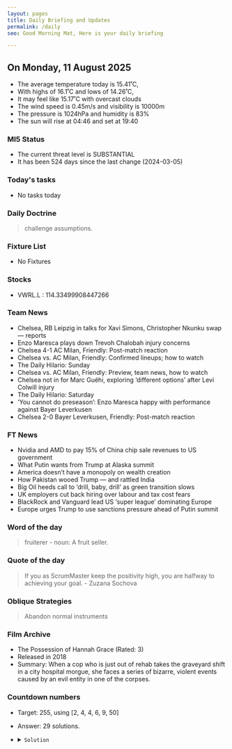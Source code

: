 ```yaml
---
layout: pages
title: Daily Briefing and Updates
permalink: /daily
seo: Good Morning Mat, Here is your daily briefing

---
```


<!-- weather_marker starts -->
## On Monday, 11 August 2025

- The average temperature today is 15.41˚C,
- With highs of 16.1˚C and lows of 14.26˚C,
- It may feel like 15.17˚C with overcast clouds
- The wind speed is 0.45m/s and visibility is 10000m
- The pressure is 1024hPa and humidity is 83%
- The sun will rise at 04:46 and set at 19:40

<!-- weather_marker ends -->

### MI5 Status
<!-- threat_marker starts -->
- The current threat level is <span class="highlighter">SUBSTANTIAL</span>
- It has been 524 days since the last change (2024-03-05)

<!-- threat_marker ends -->

### Today's tasks
<!-- task_marker starts -->
- No tasks today
<!-- task_marker ends -->

### Daily Doctrine
<!-- doctrine_marker starts -->
> challenge assumptions.
<!-- doctrine_marker ends -->

### Fixture List

<!-- fixture_marker starts -->
- No Fixtures
<!-- fixture_marker ends -->

### Stocks

<!-- stocks_marker starts -->

- VWRL.L : 114.33499908447266 

<!-- stocks_marker ends -->

### Team News
<!-- news_marker starts -->

- Chelsea, RB Leipzig in talks for Xavi Simons, Christopher Nkunku swap — reports
- Enzo Maresca plays down Trevoh Chalobah injury concerns
- Chelsea 4-1 AC Milan, Friendly: Post-match reaction
- Chelsea vs. AC Milan, Friendly: Confirmed lineups; how to watch
- The Daily Hilario: Sunday
- Chelsea vs. AC Milan, Friendly: Preview, team news, how to watch
- Chelsea not in for Marc Guéhi, exploring ‘different options’ after Levi Colwill injury
- The Daily Hilario: Saturday
- ‘You cannot do preseason’: Enzo Maresca happy with performance against Bayer Leverkusen
- Chelsea 2-0 Bayer Leverkusen, Friendly: Post-match reaction

<!-- news_marker ends -->

### FT News

<!-- ftnews_marker starts -->

- Nvidia and AMD to pay 15% of China chip sale revenues to US government
- What Putin wants from Trump at Alaska summit
- America doesn’t have a monopoly on wealth creation
- How Pakistan wooed Trump — and rattled India
- Big Oil heeds call to ‘drill, baby, drill’ as green transition slows
- UK employers cut back hiring over labour and tax cost fears
- BlackRock and Vanguard lead US ‘super league’ dominating Europe
- Europe urges Trump to use sanctions pressure ahead of Putin summit

<!-- ftnews_marker ends -->

### Word of the day

<!-- word_marker starts -->

 > fruiterer - noun: A fruit seller.

<!-- word_marker ends -->

### Quote of the day
<!-- quote_marker starts -->

> If you as ScrumMaster keep the positivity high, you are halfway to achieving your goal. - Zuzana Sochova

<!-- quote_marker ends -->

### Oblique Strategies
<!-- eno_marker starts -->
> Abandon normal instruments

<!-- eno_marker ends -->

### Film Archive

<!-- film_marker starts -->
- The Possession of Hannah Grace (Rated: 3)
- Released in 2018
- Summary: When a cop who is just out of rehab takes the graveyard shift in a city hospital morgue, she faces a series of bizarre, violent events caused by an evil entity in one of the corpses.
<!-- film_marker ends -->

### Countdown numbers
<!-- game_marker starts -->

- Target: 255, using [2, 4, 4, 6, 9, 50]
- Answer: 29 solutions.

- <details><summary><code>Solution</code></summary>

  Solution: ( 50 + 9 + 4 ) x 4 + 6 / 2

   </details>

<!-- game_marker ends -->
